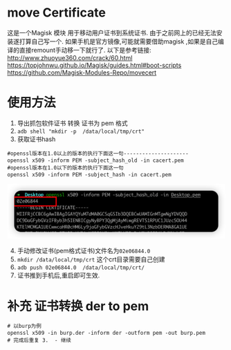 # move Certificate
这是一个Magisk 模块 用于移动用户证书到系统证书.
由于之前网上的已经无法安装遂打算自己写一个.
如果手机是官方镜像,可能就需要借助magisk ,如果是自己编译的直接remount手动移一下就行了.
以下是参考链接:
http://www.zhuoyue360.com/crack/60.html
https://topjohnwu.github.io/Magisk/guides.html#boot-scripts
https://github.com/Magisk-Modules-Repo/movecert

# 使用方法
1. 导出抓包软件证书 转换 证书为 pem 格式
2. `adb shell "mkdir -p  /data/local/tmp/crt"`
3. 获取证书hash 

```shell
#openssl版本在1.0以上的版本的执行下面这一句---------------------
openssl x509 -inform PEM -subject_hash_old -in cacert.pem
#openssl版本在1.0以下的版本的执行下面这一句
openssl x509 -inform PEM -subject_hash -in cacert.pem
```

![image-20221109212126575](README.assets/image-20221109212126575.png)

4. 手动修改证书(pem格式证书)文件名为`02e06844.0` 
5. `mkdir /data/local/tmp/crt`  这个crt目录需要自己创建 
6. `adb push 02e06844.0  /data/local/tmp/crt/`
7. 证书推到手机后,重启即可生效.

# 补充 证书转换 der to pem

```shell
# 以burp为例
openssl x509 -in burp.der -inform der -outform pem -out burp.pem
# 完成后重复 3.  - 继续
```

